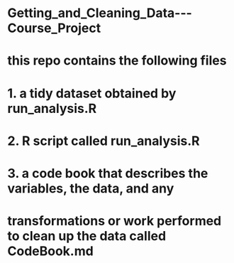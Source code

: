 # Getting_and_Cleaning_Data---Course_Project
# this repo contains the following files
# 1. a tidy dataset obtained by run_analysis.R
# 2. R script called run_analysis.R
# 3. a code book that describes the variables, the data, and any 
#    transformations or work performed to clean up the data called CodeBook.md
